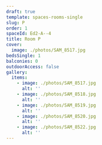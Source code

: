 ```yaml
---
draft: true
template: spaces-rooms-single
slug: P
order: 1
spaceId: Ed2-A--4
title: Room P
cover:
  image: ./photos/SAM_8517.jpg
bedsSingle: 1
balconies: 0
outdoorAccess: false
gallery:
  items:
    - image: ./photos/SAM_8517.jpg
      alt: ''
    - image: ./photos/SAM_8518.jpg
      alt: ''
    - image: ./photos/SAM_8519.jpg
      alt: ''
    - image: ./photos/SAM_8520.jpg
      alt: ''
    - image: ./photos/SAM_8522.jpg
      alt: ''
---
```

